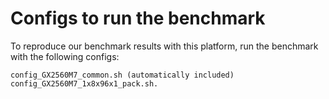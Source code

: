 # Configs to run the benchmark
To reproduce our benchmark results with this platform, run the benchmark with the following configs:
```
config_GX2560M7_common.sh (automatically included)
config_GX2560M7_1x8x96x1_pack.sh.
```
